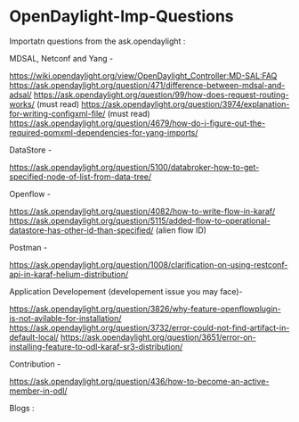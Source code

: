 # OpenDaylight-Imp-Questions

Importatn questions from the ask.opendaylight :

MDSAL, Netconf and Yang - 

https://wiki.opendaylight.org/view/OpenDaylight_Controller:MD-SAL:FAQ
https://ask.opendaylight.org/question/471/difference-between-mdsal-and-adsal/
https://ask.opendaylight.org/question/99/how-does-request-routing-works/  (must read)
https://ask.opendaylight.org/question/3974/explanation-for-writing-configxml-file/ (must read)
https://ask.opendaylight.org/question/4679/how-do-i-figure-out-the-required-pomxml-dependencies-for-yang-imports/

DataStore -

https://ask.opendaylight.org/question/5100/databroker-how-to-get-specified-node-of-list-from-data-tree/

Openflow -

https://ask.opendaylight.org/question/4082/how-to-write-flow-in-karaf/
https://ask.opendaylight.org/question/5115/added-flow-to-operational-datastore-has-other-id-than-specified/ (alien flow ID)

Postman -

https://ask.opendaylight.org/question/1008/clarification-on-using-restconf-api-in-karaf-helium-distribution/

Application Developement (developement issue you may face)-

https://ask.opendaylight.org/question/3826/why-feature-openflowplugin-is-not-avilable-for-installation/
https://ask.opendaylight.org/question/3732/error-could-not-find-artifact-in-default-local/
https://ask.opendaylight.org/question/3651/error-on-installing-feature-to-odl-karaf-sr3-distribution/

Contribution -

https://ask.opendaylight.org/question/436/how-to-become-an-active-member-in-odl/

Blogs :
